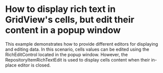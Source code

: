 # How to display rich text in GridView's cells, but edit their content in a popup window


<p>This example demonstrates how to provide different editors for displaying and editing data. In this scenario, cells values can be edited using the RichEditControl located in the popup window. However, the RepositoryItemRichTextEdit is used to display cells content when their in-place editor is closed.</p>

<br/>


